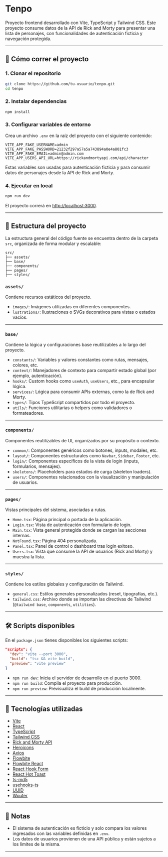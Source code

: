 # Tenpo

Proyecto frontend desarrollado con Vite, TypeScript y Tailwind CSS. Este proyecto consume datos de la API de Rick and Morty para presentar una lista de personajes, con funcionalidades de autenticación ficticia y navegación protegida.

---

## 🚀 Cómo correr el proyecto

### 1. Clonar el repositorio

```bash
git clone https://github.com/tu-usuario/tenpo.git
cd tenpo
```

### 2. Instalar dependencias

```bash
npm install
```

### 3. Configurar variables de entorno

Crea un archivo `.env` en la raíz del proyecto con el siguiente contenido:

```env
VITE_APP_FAKE_USERNAME=admin
VITE_APP_FAKE_PASSWORD=21232f297a57a5a743894a0e4a801fc3
VITE_APP_FAKE_EMAIL=admin@admin.com
VITE_APP_USERS_API_URL=https://rickandmortyapi.com/api/character
```

Estas variables son usadas para autenticación ficticia y para consumir datos de personajes desde la API de Rick and Morty.

### 4. Ejecutar en local

```bash
npm run dev
```

El proyecto correrá en [http://localhost:3000](http://localhost:3000).

---

## 📁 Estructura del proyecto

La estructura general del código fuente se encuentra dentro de la carpeta `src`, organizada de forma modular y escalable:

```
src/
├── assets/
├── base/
├── components/
├── pages/
├── styles/
```

### `assets/`

Contiene recursos estáticos del proyecto.

- `images/`: Imágenes utilizadas en diferentes componentes.
- `lustrations/`: Ilustraciones o SVGs decorativos para vistas o estados vacíos.

---

### `base/`

Contiene la lógica y configuraciones base reutilizables a lo largo del proyecto.

- `constants/`: Variables y valores constantes como rutas, mensajes, colores, etc.
- `context/`: Manejadores de contexto para compartir estado global (por ejemplo, autenticación).
- `hooks/`: Custom hooks como `useAuth`, `useUsers`, etc., para encapsular lógica.
- `services/`: Lógica para consumir APIs externas, como la de Rick and Morty.
- `types/`: Tipos TypeScript compartidos por todo el proyecto.
- `utils/`: Funciones utilitarias o helpers como validadores o formateadores.

---

### `components/`

Componentes reutilizables de UI, organizados por su propósito o contexto.

- `common/`: Componentes genéricos como botones, inputs, modales, etc.
- `layout/`: Componentes estructurales como `Navbar`, `Sidebar`, `Footer`, etc.
- `login/`: Componentes específicos de la vista de login (inputs, formularios, mensajes).
- `skeletons/`: Placeholders para estados de carga (skeleton loaders).
- `users/`: Componentes relacionados con la visualización y manipulación de usuarios.

---

### `pages/`

Vistas principales del sistema, asociadas a rutas.

- `Home.tsx`: Página principal o portada de la aplicación.
- `Login.tsx`: Vista de autenticación con formulario de login.
- `Main.tsx`: Vista general protegida donde se cargan las secciones internas.
- `NotFound.tsx`: Página 404 personalizada.
- `Panel.tsx`: Panel de control o dashboard tras login exitoso.
- `Users.tsx`: Vista que consume la API de usuarios (Rick and Morty) y muestra la lista.

---

### `styles/`

Contiene los estilos globales y configuración de Tailwind.

- `general.css`: Estilos generales personalizados (reset, tipografías, etc.).
- `tailwind.css`: Archivo donde se importan las directivas de Tailwind (`@tailwind base`, `components`, `utilities`).

---

## 🛠️ Scripts disponibles

En el `package.json` tienes disponibles los siguientes scripts:

```json
"scripts": {
  "dev": "vite --port 3000",
  "build": "tsc && vite build",
  "preview": "vite preview"
}
```

- `npm run dev`: Inicia el servidor de desarrollo en el puerto 3000.
- `npm run build`: Compila el proyecto para producción.
- `npm run preview`: Previsualiza el build de producción localmente.

---

## 🧪 Tecnologías utilizadas

- [Vite](https://vitejs.dev/)
- [React](https://react.dev/)
- [TypeScript](https://www.typescriptlang.org/)
- [Tailwind CSS](https://tailwindcss.com/)
- [Rick and Morty API](https://rickandmortyapi.com/)
- [Heroicons](https://github.com/tailwindlabs/heroicons)
- [Axios](https://axios-http.com/)
- [Flowbite](https://flowbite.com/)
- [Flowbite React](https://flowbite-react.com/)
- [React Hook Form](https://react-hook-form.com/)
- [React Hot Toast](https://react-hot-toast.com/)
- [ts-md5](https://www.npmjs.com/package/ts-md5)
- [usehooks-ts](https://usehooks-ts.com/)
- [UUID](https://www.npmjs.com/package/uuid)
- [Wouter](https://github.com/molefrog/wouter)

---

## 📌 Notas

- El sistema de autenticación es ficticio y solo compara los valores ingresados con las variables definidas en `.env`.
- Los datos de usuarios provienen de una API pública y están sujetos a los límites de la misma.

---
